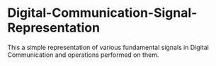 # Digital-Communication-Signal-Representation
This a simple representation of various fundamental signals in Digital Communication and operations performed on them.
